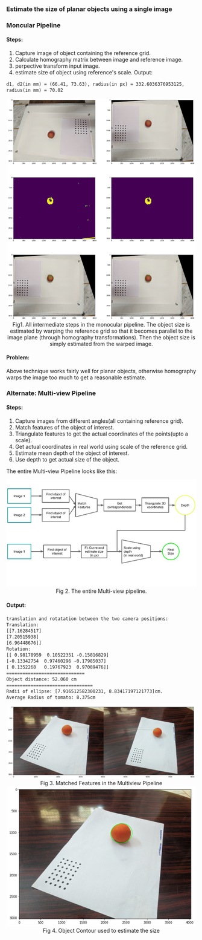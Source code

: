 
### Estimate the size of planar objects using a single image  

### Moncular Pipeline
#### Steps:

1. Capture image of object containing the reference grid.
2. Calculate homography matrix between image and reference image.
3. perpective transform input image.
4. estimate size of object using reference's scale.
Output:  

```
d1, d2(in mm) = (66.41, 73.63), radius(in px) = 332.6036376953125, radius(in mm) = 70.02
```
  
<p align = "center"> 
    <img width = 500 src = "assets/monocular_sample.jpg" alt = "monocular sample" />
    <br>
    Fig1. All intermediate steps in the monocular pipeline. The object size is estimated by warping the reference grid so that it becomes parallel to the image plane (through homography transformations). Then the object size is simply estimated from the warped image. 
</p>

#### Problem:  
Above technique works fairly well for planar objects, otherwise homography warps the image too much to get a reasonable estimate.

### Alternate: Multi-view Pipeline
#### Steps:

1. Capture images from different angles(all containing reference grid).
2. Match features of the object of interest.
3. Triangulate features to get the actual coordinates of the points(upto a scale).
4. Get actual coordinates in real world using scale of the reference grid.
5. Estimate mean depth of the object of interest.
6. Use depth to get actual size of the object.

The entire Multi-view Pipeline looks like this:
<p align = "center"> 
    <img width = 800 src = "assets/multiview_pipeline.jpg" alt = "entire multi-view pipeline" />
    <br>
    Fig 2. The entire Multi-view pipeline.
</p>

#### Output:   

```
translation and rotatation between the two camera positions:
Translation:
[[7.16284517]
[7.20515938]
[6.96448676]]
Rotation:
[[ 0.98178959  0.10522351 -0.15816829]
[-0.13342754  0.97460296 -0.17985037]
[ 0.1352268   0.19767923  0.97089476]]
=============================
Object distance: 52.060 cm
================================
Radii of ellipse: [7.916512582300231, 8.83417197121773]cm.
Average Radius of tomato: 8.375cm
```

<p align = "center"> 
    <img width = 500 src = "assets/multiview_sample.jpg" alt = "multi-view sample"/>
    <br>
    Fig 3. Matched Features in the Multiview Pipeline
    <br>
    <img width = 500 src = "assets/multiview_output2.jpg" alt = "multi-view sample"/>
    <br>
    Fig 4. Object Contour used to estimate the size
</p>
